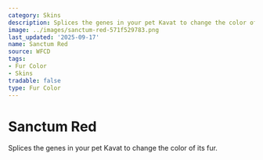 ```yaml
---
category: Skins
description: Splices the genes in your pet Kavat to change the color of its fur.
image: ../images/sanctum-red-571f529783.png
last_updated: '2025-09-17'
name: Sanctum Red
source: WFCD
tags:
- Fur Color
- Skins
tradable: false
type: Fur Color
---
```


# Sanctum Red

Splices the genes in your pet Kavat to change the color of its fur.

